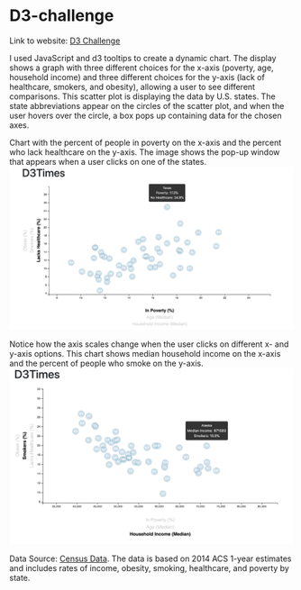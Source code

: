 # D3-challenge

Link to website: [D3 Challenge](https://dianess.github.io/D3-challenge/)

I used JavaScript and d3 tooltips to create a dynamic chart. The display shows a graph with three different choices for the x-axis (poverty, age, household income) and three different choices for the y-axis (lack of healthcare, smokers, and obesity), allowing a user to see different comparisons.
This scatter plot is displaying the data by U.S. states. The state abbreviations appear on the circles of the scatter plot, and when the user hovers over the circle, a box pops up containing data for the chosen axes.

Chart with the percent of people in poverty on the x-axis and the percent who lack healthcare on the y-axis. The image shows the pop-up window that appears when a user clicks on one of the states.
<img src="/Resources/D3-Times-chart.png" alt="D3 Times Chart">

Notice how the axis scales change when the user clicks on different x- and y-axis options. This chart shows median household income on the x-axis and the percent of people who smoke on the y-axis.
<img src="/Resources/D3-Times-image2.png" alt="D3 Times chart income and smokers">

Data Source: [Census Data](https://factfinder.census.gov/faces/nav/jsf/pages/searchresults.xhtml). 
The data is based on 2014 ACS 1-year estimates and includes rates of income, obesity, smoking, healthcare, and poverty by state.


